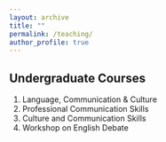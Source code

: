 ```yaml
---
layout: archive
title: ""
permalink: /teaching/
author_profile: true
---
```


Undergraduate Courses
-----

1. Language, Communication & Culture
2. Professional Communication Skills
3. Culture and Communication Skills
4. Workshop on English Debate
